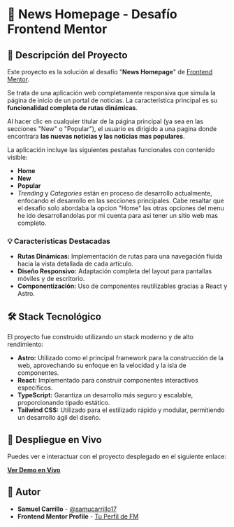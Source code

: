 # 📰 News Homepage - Desafío Frontend Mentor

## 🌟 Descripción del Proyecto

Este proyecto es la solución al desafío "**News Homepage**" de [Frontend Mentor](https://www.frontendmentor.io/).

Se trata de una aplicación web completamente responsiva que simula la página de inicio de un portal de noticias. La característica principal es su **funcionalidad completa de rutas dinámicas**.

Al hacer clic en cualquier titular de la página principal (ya sea en las secciones "New" o "Popular"), el usuario es dirigido a una pagina donde encontrara **las nuevas noticias y las noticias mas populares**.

La aplicación incluye las siguientes pestañas funcionales con contenido visible:
* **Home**
* **New**
* **Popular**
* *Trending* y *Categories* están en proceso de desarrollo actualmente, enfocando el desarrollo en las secciones principales. Cabe resaltar que el desafio solo abordaba la opcion "Home" las otras opciones del menu he ido desarrollandolas por mi cuenta para asi tener un sitio web mas completo.

### 💡 Características Destacadas

* **Rutas Dinámicas:** Implementación de rutas para una navegación fluida hacia la vista detallada de cada artículo.
* **Diseño Responsivo:** Adaptación completa del layout para pantallas móviles y de escritorio.
* **Componentización:** Uso de componentes reutilizables gracias a React y Astro.

## 🛠️ Stack Tecnológico

El proyecto fue construido utilizando un stack moderno y de alto rendimiento:

* **Astro:** Utilizado como el principal framework para la construcción de la web, aprovechando su enfoque en la velocidad y la isla de componentes.
* **React:** Implementado para construir componentes interactivos específicos.
* **TypeScript:** Garantiza un desarrollo más seguro y escalable, proporcionando tipado estático.
* **Tailwind CSS:** Utilizado para el estilizado rápido y modular, permitiendo un desarrollo ágil del diseño.

## 🚀 Despliegue en Vivo

Puedes ver e interactuar con el proyecto desplegado en el siguiente enlace:

[**Ver Demo en Vivo**](https://new-homepage-main-astro.netlify.app/)

## 👤 Autor

* **Samuel Carrillo** - [@samucarrillo17](https://github.com/TuHandleDeGitHub)
* **Frontend Mentor Profile** - [Tu Perfil de FM](https://www.frontendmentor.io/profile/samucarrillo17)
